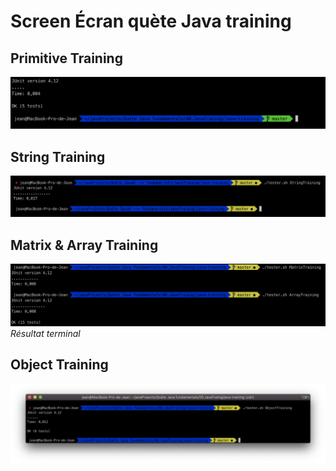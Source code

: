 # Screen Écran quète Java training
## Primitive Training   
![Res terminal Primitive](https://github.com/Cyanurzz/Java_Beginning/blob/Java_Training_1_2_3/img/Primitive.png?raw=true)   
## String Training
![Res du terminal String training](https://github.com/Cyanurzz/Java_Beginning/blob/Java_Training_1_2_3/img/StringTrainingResult.png?raw=true)   
## Matrix & Array Training
![Test Array & Matrix](https://github.com/Cyanurzz/Java_Beginning/blob/Java_Training_1_2_3/img/ARR+Matrix.png?raw=true)
_Résultat terminal_   
## Object Training  
![Test Object Trainig](https://github.com/Cyanurzz/Java_Beginning/blob/Java_Training_1_2_3/img/ObjectTraining.png?raw=true)
